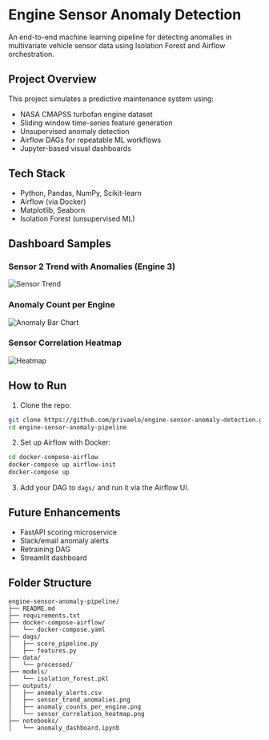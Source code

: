 
# Engine Sensor Anomaly Detection

An end-to-end machine learning pipeline for detecting anomalies in multivariate vehicle sensor data using Isolation Forest and Airflow orchestration.

## Project Overview

This project simulates a predictive maintenance system using:
- NASA CMAPSS turbofan engine dataset
- Sliding window time-series feature generation
- Unsupervised anomaly detection
- Airflow DAGs for repeatable ML workflows
- Jupyter-based visual dashboards

## Tech Stack

- Python, Pandas, NumPy, Scikit-learn
- Airflow (via Docker)
- Matplotlib, Seaborn
- Isolation Forest (unsupervised ML)

## Dashboard Samples

### Sensor 2 Trend with Anomalies (Engine 3)
![Sensor Trend](<img width="2400" height="800" alt="sensor_trend_anomalies" src="https://github.com/user-attachments/assets/a5414b7f-0a2f-4416-a0a6-bc790b170ada" />
)

### Anomaly Count per Engine
![Anomaly Bar Chart](<img width="2000" height="1200" alt="anomaly_counts_per_engine" src="https://github.com/user-attachments/assets/1c67371a-9c34-4e33-b035-6d21724dc267" />
)

### Sensor Correlation Heatmap
![Heatmap](<img width="2400" height="2000" alt="sensor_correlation_heatmap" src="https://github.com/user-attachments/assets/fe510af3-7729-4eb7-b335-5278b6d4b7e5" />
)

## How to Run

1. Clone the repo:
```bash
git clone https://github.com/privaelo/engine-sensor-anomaly-detection.git
cd engine-sensor-anomaly-pipeline
```

2. Set up Airflow with Docker:
```bash
cd docker-compose-airflow
docker-compose up airflow-init
docker-compose up
```

3. Add your DAG to `dags/` and run it via the Airflow UI.

## Future Enhancements

- FastAPI scoring microservice
- Slack/email anomaly alerts
- Retraining DAG
- Streamlit dashboard

## Folder Structure

```
engine-sensor-anomaly-pipeline/
├── README.md
├── requirements.txt
├── docker-compose-airflow/
│   └── docker-compose.yaml
├── dags/
│   ├── score_pipeline.py
│   ├── features.py
├── data/
│   └── processed/
├── models/
│   └── isolation_forest.pkl
├── outputs/
│   ├── anomaly_alerts.csv
│   ├── sensor_trend_anomalies.png
│   ├── anomaly_counts_per_engine.png
│   └── sensor_correlation_heatmap.png
├── notebooks/
│   └── anomaly_dashboard.ipynb
```
